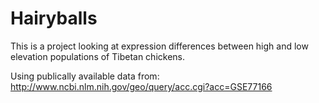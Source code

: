 # Hairyballs

This is a project looking at expression differences between high and low elevation populations of Tibetan chickens.

Using publically available data from: http://www.ncbi.nlm.nih.gov/geo/query/acc.cgi?acc=GSE77166

